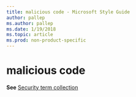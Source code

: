 ```yaml
---
title: malicious code - Microsoft Style Guide
author: pallep
ms.author: pallep
ms.date: 1/19/2018
ms.topic: article
ms.prod: non-product-specific
---
```


# malicious code

**See** [Security term collection](/style-guide/a-z-word-list-term-collections/term-collections/security-terms)
